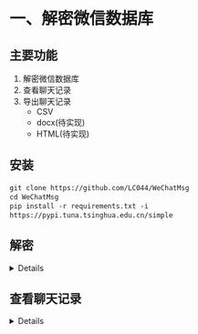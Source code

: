 # 一、解密微信数据库

## 主要功能

1. 解密微信数据库
2. 查看聊天记录
3. 导出聊天记录
    * CSV
    * docx(待实现)
    * HTML(待实现)

## 安装

```shell
git clone https://github.com/LC044/WeChatMsg
cd WeChatMsg
pip install -r requirements.txt -i https://pypi.tuna.tsinghua.edu.cn/simple
```

## 解密

<details>

解密步骤:

1. 登录微信

2. 运行程序

   ```shell
   python decrypt_window.py
   ```

3. 点击获取信息

   ![](./images/pc_decrypt_info.png)

4. 设置微信安装路径
   可以到微信->设置->文件管理查看

   ![](./images/setting.png)

   点击**设置微信路径**按钮，选择该文件夹路径

5. 获取到密钥和微信路径之后点击开始解密

6. 解密后的数据库文件保存在./app/DataBase/Msg路径下

</details>

## 查看聊天记录

<details>

1. 运行程序

```shell
python main_pc.py
```

2. 选择联系人

<img src='./images/pc_contact.png' alt="运行图片"/>

3. 导出聊天记录

聊天记录保存在 **/data/聊天记录/** 文件夹下

<img src='./images/messages_demo.png' />

</details>